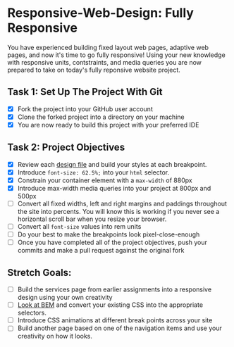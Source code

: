 # Responsive-Web-Design: Fully Responsive

You have experienced building fixed layout web pages, adaptive web pages, and now it's time to go fully responsive!  Using your new knowledge with responsive units, contstraints, and media queries you are now prepared to take on today's fully reponsive website project.

## Task 1: Set Up The Project With Git

* [x] Fork the project into your GitHub user account
* [x] Clone the forked project into a directory on your machine
* [x] You are now ready to build this project with your preferred IDE

## Task 2: Project Objectives

* [x] Review each [design file](design-files) and build your styles at each breakpoint.
* [x] Introduce `font-size: 62.5%;` into your `html` selector.
* [x] Constrain your container element with a `max-width` of 880px
* [x] Introduce max-width media queries into your project at 800px and 500px  
* [ ] Convert all fixed widths, left and right margins and paddings throughout the site into percents. You will know this is working if you never see a horizontal scroll bar when you resize your browser.
* [ ] Convert all `font-size` values into rem units
* [ ] Do your best to make the breakpoints look pixel-close-enough
* [ ] Once you have completed all of the project objectives, push your commits and make a pull request against the original fork

## Stretch Goals:
* [ ] Build the services page from earlier assignments into a responsive design using your own creativity
* [ ] [Look at BEM](http://getbem.com/) and convert your existing CSS into the appropriate selectors.
* [ ] Introduce CSS animations at different break points across your site
* [ ] Build another page based on one of the navigation items and use your creativity on how it looks.
